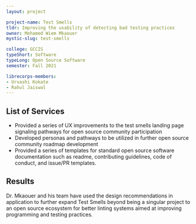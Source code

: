 ```yaml
---
layout: project

project-name: Test Smells
tldr: Improving the usability of detecting bad testing practices
owner: Mohamed Wiem Mkaouer
mystic-slug: test-smells

college: GCCIS
typeShort: Software
typeLong: Open Source Software
semester: Fall 2021

librecorps-members:
- Urvashi Kokate
- Rahul Jaiswal
---
```


## List of Services
- Provided a series of UX improvements to the test smells landing page signaling pathways for open source community participation
- Developed personas and pathways to be utilized in further open source community roadmap development
- Provided a series of templates for standard open source software documentation such as readme, contributing guidelines, code of conduct, and issue/PR templates.

## Results

Dr. Mkaouer and his team have used the design recommendations in application to further expand Test Smells beyond being a singular project to an open source ecosystem for better linting systems aimed at improving programming and testing practices.
